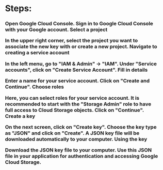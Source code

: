 <h1>
Steps:
</h1>

<h3>
Open Google Cloud Console.
Sign in to Google Cloud Console with your Google account. Select a project

In the upper right corner, select the project you want to associate the new key with or create a new project.
Navigate to creating a service account

In the left menu, go to "IAM & Admin" -> "IAM".
Under "Service accounts", click on "Create Service Account".
Fill in details

Enter a name for your service account.
Click on "Create and Continue".
Choose roles

Here, you can select roles for your service account. It is recommended to start with the "Storage Admin" role to have full access to Cloud Storage objects.
Click on "Continue".
Create a key

On the next screen, click on "Create key".
Choose the key type as "JSON" and click on "Create". A JSON key file will be downloaded automatically to your computer.
Using the key

Download the JSON key file to your computer.
Use this JSON file in your application for authentication and accessing Google Cloud Storage.
</h3>